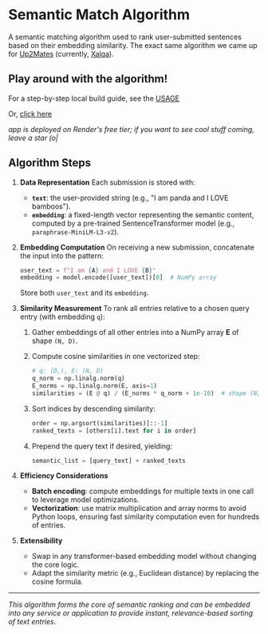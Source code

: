 # Semantic Match Algorithm

A semantic matching algorithm used to rank user-submitted sentences based on their embedding similarity. The exact same algorithm we came up for [Up2Mates](https://github.com/ha-wq/up2mates) (currently, [Xalqa](https://t.me/xalqauzbot)).

## Play around with the algorithm!

For a step-by-step local build guide, see the [USAGE](USAGE.md)

Or, [click here](https://semantic-sort.onrender.com/) 

*app is deployed on Render's free tier; if you want to see cool stuff coming, leave a star (o|*

## Algorithm Steps

1. **Data Representation**
   Each submission is stored with:

   * **`text`**: the user-provided string (e.g., "I am panda and I LOVE bamboos").
   * **`embedding`**: a fixed-length vector representing the semantic content, computed by a pre-trained SentenceTransformer model (e.g., `paraphrase-MiniLM-L3-v2`).

2. **Embedding Computation**
   On receiving a new submission, concatenate the input into the pattern:

   ```python
   user_text = f"I am {A} and I LOVE {B}"
   embedding = model.encode([user_text])[0]  # NumPy array
   ```

   Store both `user_text` and its `embedding`.

3. **Similarity Measurement**
   To rank all entries relative to a chosen query entry (with embedding `q`):

   1. Gather embeddings of all other entries into a NumPy array **E** of shape `(N, D)`.
   2. Compute cosine similarities in one vectorized step:

      ```python
      # q: (D,), E: (N, D)
      q_norm = np.linalg.norm(q)
      E_norms = np.linalg.norm(E, axis=1)
      similarities = (E @ q) / (E_norms * q_norm + 1e-10)  # shape (N,)
      ```
   3. Sort indices by descending similarity:

      ```python
      order = np.argsort(similarities)[::-1]
      ranked_texts = [others[i].text for i in order]
      ```
   4. Prepend the query text if desired, yielding:

      ```python
      semantic_list = [query_text] + ranked_texts
      ```

4. **Efficiency Considerations**

   * **Batch encoding**: compute embeddings for multiple texts in one call to leverage model optimizations.
   * **Vectorization**: use matrix multiplication and array norms to avoid Python loops, ensuring fast similarity computation even for hundreds of entries.

5. **Extensibility**

   * Swap in any transformer-based embedding model without changing the core logic.
   * Adapt the similarity metric (e.g., Euclidean distance) by replacing the cosine formula.

---

*This algorithm forms the core of semantic ranking and can be embedded into any service or application to provide instant, relevance-based sorting of text entries.*
